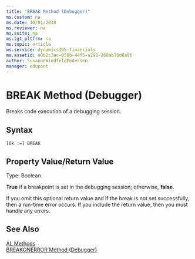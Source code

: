 ```yaml
---
title: "BREAK Method (Debugger)"
ms.custom: na
ms.date: 10/01/2018
ms.reviewer: na
ms.suite: na
ms.tgt_pltfrm: na
ms.topic: article
ms.service: dynamics365-financials
ms.assetid: e0b2c3ac-950b-44f5-a291-268ab70d8a96
author: SusanneWindfeldPedersen
manager: edupont
---
```


 

# BREAK Method (Debugger)
Breaks code execution of a debugging session.  
  
## Syntax  
  
```  
[Ok :=] BREAK   
```  
  
## Property Value/Return Value  
Type: Boolean  
  
**True** if a breakpoint is set in the debugging session; otherwise, **false**.  
  
If you omit this optional return value and if the break is not set successfully, then a run-time error occurs. If you include the return value, then you must handle any errors.  

## See Also  
[AL Methods](../devenv-al-methods.md)  
[BREAKONERROR Method (Debugger)](devenv-breakonerror-method-debugger.md) 
<!--
[Breakpoints](devenv-Breakpoints.md)   
[How to: Break on the Next Statement](How-to--Break-on-the-Next-Statement.md)   
[How to: Manage Breakpoints from the Development Environment](How-to--Manage-Breakpoints-from-the-Development-Environment.md)
-->